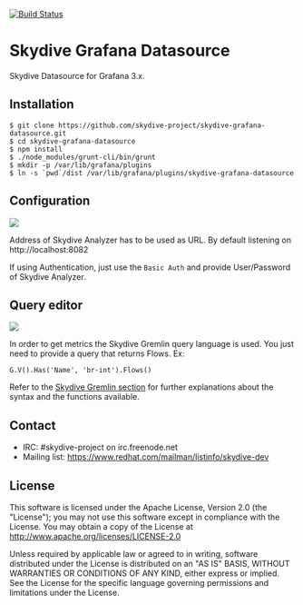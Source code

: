 [![Build Status](https://travis-ci.org/skydive-project/skydive-grafana-datasource.png)](https://travis-ci.org/skydive-project/skydive-grafana-datasource)

# Skydive Grafana Datasource

Skydive Datasource for Grafana 3.x.

## Installation

```console
$ git clone https://github.com/skydive-project/skydive-grafana-datasource.git
$ cd skydive-grafana-datasource
$ npm install
$ ./node_modules/grunt-cli/bin/grunt
$ mkdir -p /var/lib/grafana/plugins
$ ln -s `pwd`/dist /var/lib/grafana/plugins/skydive-grafana-datasource
```

## Configuration

![](https://raw.githubusercontent.com/skydive-project/skydive-grafana-datasource/master/doc/img/configuration.png)

Address of Skydive Analyzer has to be used as URL. By default listening on
http://localhost:8082

If using Authentication, just use the `Basic Auth` and provide User/Password of
Skydive Analyzer.

## Query editor

![](https://raw.githubusercontent.com/skydive-project/skydive-grafana-datasource/master/doc/img/query-editor.png)

In order to get metrics the Skydive Gremlin query language is used. You just
need to provide a query that returns Flows. Ex:

```console
G.V().Has('Name', 'br-int').Flows()
```

Refer to the
[Skydive Gremlin section](http://skydive-project.github.io/skydive/getting-started/gremlin/)
for further explanations about the syntax and the functions available.

## Contact

* IRC: #skydive-project on irc.freenode.net
* Mailing list: https://www.redhat.com/mailman/listinfo/skydive-dev

## License

This software is licensed under the Apache License, Version 2.0 (the
"License"); you may not use this software except in compliance with the
License.
You may obtain a copy of the License at http://www.apache.org/licenses/LICENSE-2.0

Unless required by applicable law or agreed to in writing, software
distributed under the License is distributed on an "AS IS" BASIS,
WITHOUT WARRANTIES OR CONDITIONS OF ANY KIND, either express or implied.
See the License for the specific language governing permissions and
limitations under the License.
